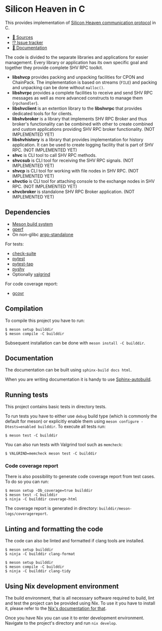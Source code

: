 # Silicon Heaven in C

This provides implementation of [Silicon Heaven communication
protocol](https://silicon-heaven.github.io/shv-doc/) in C.

* [📃 Sources](https://gitlab.com/silicon-heaven/shvc)
* [⁉️ Issue tracker](https://gitlab.com/silicon-heaven/shvc/-/issues)
* [📕 Documentation](https://silicon-heaven.gitlab.io/shvc/)

The code is divided to the separate libraries and applications for easier
management. Every library or application has its own specific goal and together
they provide complete SHV RPC toolkit.

* **libshvcp** provides packing and unpacking facilities for CPON and ChainPack.
  The implementation is based on streams (`FILE`) and packing and unpacking can
  be done without `malloc()`.
* **libshvrpc** provides a complete facilities to receive and send SHV RPC
  messages as well as more advanced constructs to manage them (`rpchandler`).
* **libshvclient** is an extention library to the **libshvrpc** that provides
  dedicated tools for for clients.
* **libshvbroker** is a library that implements SHV RPC Broker and thus broker's
  functionality can be combined with other to create combined and custom
  applications providing SHV RPC broker functionality. (NOT IMPLEMENTED YET)
* **libshvhistory** is a library that provides implementation for history
  application. It can be used to create logging facility that is part of SHV
  RPC. (NOT IMPLEMENTED YET)
* **shvc** is CLI tool to call SHV RPC methods.
* **shvcsub** is CLI tool for receiving the SHV RPC signals. (NOT IMPLEMENTED
  YET)
* **shvcp** is CLI tool for working with file nodes in SHV RPC. (NOT IMPLEMENTED
  YET)
* **shvctio** is CLI tool for attaching console to the exchange nodes in SHV
  RPC. (NOT IMPLEMENTED YET)
* **shvcbroker** is standalone SHV RPC Broker application. (NOT IMPLEMENTED YET)

## Dependencies

* [Meson build system](https://mesonbuild.com/)
* [gperf](https://www.gnu.org/software/gperf)
* On non-glibc [argp-standalone](http://www.lysator.liu.se/~nisse/misc)

For tests:

* [check-suite](https://gitlab.com/Cynerd/check-suite)
* [pytest](https://docs.pytest.org/)
* [pytest-tap](https://github.com/python-tap/pytest-tap)
* [pyshv](https://gitlab.com/silicon-heaven/pyshv)
* Optionally [valgrind](http://www.valgrind.org)

For code coverage report:

* [gcovr](https://gcovr.com)


## Compilation

To compile this project you have to run:

```console
$ meson setup builddir
$ meson compile -C builddir
```

Subsequent installation can be done with `meson install -C builddir`.

## Documentation

The documentation can be built using `sphinx-build docs html`.

When you are writing documentation it is handy to use
[Sphinx-autobuild](https://pypi.org/project/sphinx-autobuild/).


## Running tests

This project contains basic tests in directory tests.

To run tests you have to either use `debug` build type (which is commonly the
default for meson) or explicitly enable them using `meson configure
-Dtests=enabled builddir`. To execute all tests run:

```console
$ meson test -C builddir
```

You can also run tests with Valgrind tool such as `memcheck`:

```console
$ VALGRIND=memcheck meson test -C builddir
```

### Code coverage report

There is also possibility to generate code coverage report from test cases. To
do so you can run:

```console
$ meson setup -Db_coverage=true builddir
$ meson test -C builddir
$ ninja -C builddir coverage-html
```

The coverage report is generated in directory:
`builddir/meson-logs/coveragereport`.

## Linting and formatting the code

The code can also be linted and formatted if clang tools are installed.

```console
$ meson setup builddir
$ ninja -C builddir clang-format
```

```console
$ meson setup builddir
$ meson compile -C builddir
$ ninja -C builddir clang-tidy
```

## Using Nix development environment

The build environment, that is all necessary software required to build, lint
and test the project can be provided using Nix. To use it you have to install
it, please refer to the [Nix's documentation for
that](https://nixos.org/download.html).

Once you have Nix you can use it to enter development environment. Navigate to
the project's directory and run `nix develop`.
